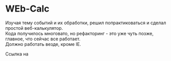 # WEb-Calc
Изучая тему событий и их обработки, решил попрактиковаться и сделал простой веб-калькулятор.  
Кода получилось многовато, но рефакторинг - это уже чуть позже, главное, что сейчас все работает.  
Должно работать везде, кроме IE.

Ссылка на 
